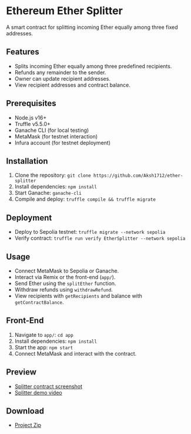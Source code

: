 # Ethereum Ether Splitter

A smart contract for splitting incoming Ether equally among three fixed addresses.

## Features
- Splits incoming Ether equally among three predefined recipients.
- Refunds any remainder to the sender.
- Owner can update recipient addresses.
- View recipient addresses and contract balance.

## Prerequisites
- Node.js v16+
- Truffle v5.5.0+
- Ganache CLI (for local testing)
- MetaMask (for testnet interaction)
- Infura account (for testnet deployment)

## Installation
1. Clone the repository: `git clone https://github.com/Aksh1712/ether-splitter`
2. Install dependencies: `npm install`
3. Start Ganache: `ganache-cli`
4. Compile and deploy: `truffle compile && truffle migrate`

## Deployment
- Deploy to Sepolia testnet: `truffle migrate --network sepolia`
- Verify contract: `truffle run verify EtherSplitter --network sepolia`

## Usage
- Connect MetaMask to Sepolia or Ganache.
- Interact via Remix or the front-end (`app/`).
- Send Ether using the `splitEther` function.
- Withdraw refunds using `withdrawRefund`.
- View recipients with `getRecipients` and balance with `getContractBalance`.

## Front-End
1. Navigate to `app/`: `cd app`
2. Install dependencies: `npm install`
3. Start the app: `npm start`
4. Connect MetaMask and interact with the contract.

## Preview
- [Splitter contract screenshot](preview/splitter_screenshot.png)
- [Splitter demo video](preview/splitter_demo.gif)

## Download
- [Project Zip](https://github.com/Aksh1712/ether-splitter/releases)